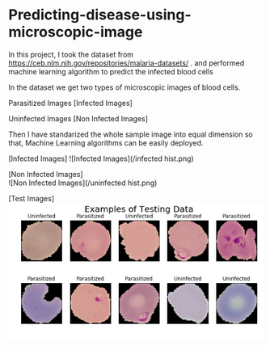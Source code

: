 # Predicting-disease-using-microscopic-image

In this project, I took the dataset from https://ceb.nlm.nih.gov/repositories/malaria-datasets/ . and performed machine learning algorithm to predict the infected blood cells

In the dataset we get two types of microscopic images of blood cells.

Parasitized Images
        [Infected Images]
             
Uninfected Images
        [Non Infected Images]

       
Then I have standarized the whole sample image into equal dimension so that, Machine Learning algorithms can be easily deployed.



   [Infected Images]
![Infected Images](/infected hist.png)
        
    
    
   [Non Infected Images]            
![Non Infected Images](/uninfected hist.png)       
     
     
     
   [Test Images] 
![Test Images](/testdata.png)
